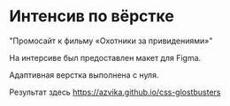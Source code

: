 # Интенсив по вёрстке 
"Промосайт к фильму «Охотники за привидениями»"

На интерсиве был предоставлен макет для Figma.

Адаптивная верстка выполнена с нуля.

Результат здесь https://azvika.github.io/css-glostbusters
